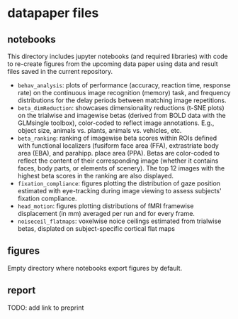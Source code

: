 datapaper files
===============

## notebooks

This directory includes jupyter notebooks (and required libraries) with code to re-create figures from the upcoming data paper using data and result files saved in the current repository.
- `behav_analysis`: plots of performance (accuracy, reaction time, response rate) on the continuous image recognition (memory) task, and frequency distributions for the delay periods between matching image repetitions.
- `beta_dimReduction`: showcases dimensionality reductions (t-SNE plots) on the trialwise and imagewise betas (derived from BOLD data with the GLMsingle toolbox), color-coded to reflect image annotations. E.g., object size, animals vs. plants, animals vs. vehicles, etc.
- `beta_ranking`: ranking of imagewise beta scores within ROIs defined with functional localizers (fusiform face area (FFA), extrastriate body area (EBA), and parahipp. place area (PPA). Betas are color-coded to reflect the content of their corresponding image (whether it contains faces, body parts, or elements of scenery). The top 12 images with the highest beta scores in the ranking are also displayed.
- `fixation_compliance`: figures plotting the distribution of gaze position estimated with eye-tracking during image viewing to assess subjects' fixation compliance.
- `head_motion`: figures plotting distributions of fMRI framewise displacement (in mm) averaged per run and for every frame.
- `noiseceil_flatmaps`: voxelwise noice ceilings estimated from trialwise betas, displated on subject-specific cortical flat maps

## figures

Empty directory where notebooks export figures by default.

## report

TODO: add link to preprint
